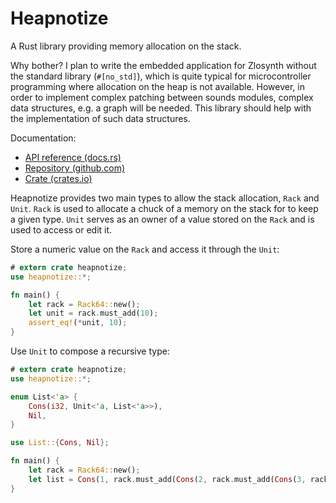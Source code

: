 # Heapnotize

A Rust library providing memory allocation on the stack.

Why bother? I plan to write the embedded application for Zlosynth without the
standard library (`#[no_std]`), which is quite typical for microcontroller
programming where allocation on the heap is not available. However, in order to
implement complex patching between sounds modules, complex data structures, e.g.
a graph will be needed. This library should help with the implementation of such
data structures.

Documentation:

* [API reference (docs.rs)](https://docs.rs/heapnotize)
* [Repository (github.com)](https://github.com/zlosynth/heapnotize)
* [Crate (crates.io)](https://crates.io/crates/heapnotize)

Heapnotize provides two main types to allow the stack allocation, `Rack` and
`Unit`. `Rack` is used to allocate a chuck of a memory on the stack for to keep
a given type. `Unit` serves as an owner of a value stored on the `Rack` and is
used to access or edit it.

Store a numeric value on the `Rack` and access it through the `Unit`:

``` rust
# extern crate heapnotize;
use heapnotize::*;

fn main() {
    let rack = Rack64::new();
    let unit = rack.must_add(10);
    assert_eq!(*unit, 10);
}
```

Use `Unit` to compose a recursive type:

``` rust
# extern crate heapnotize;
use heapnotize::*;

enum List<'a> {
    Cons(i32, Unit<'a, List<'a>>),
    Nil,
}

use List::{Cons, Nil};

fn main() {
    let rack = Rack64::new();
    let list = Cons(1, rack.must_add(Cons(2, rack.must_add(Cons(3, rack.must_add(Nil))))));
}
```
